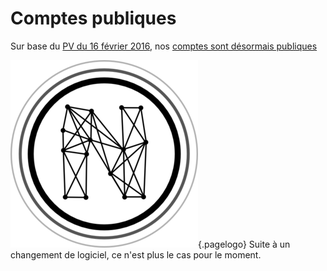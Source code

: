 <!-- TITLE: Comptes -->
<!-- SUBTITLE: ... sont désormais -->

# Comptes publiques

Sur base du [PV du 16 février 2016](/pvs/2017/02-16#communication), nos [comptes sont désormais publiques](https://admin.neutrinet.be/accounts/)

![Logo](/uploads/logo.png "Logo"){.pagelogo}
Suite à un changement de logiciel, ce n'est plus le cas pour le moment.
